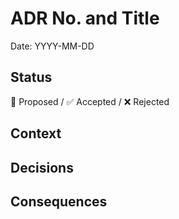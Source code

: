# ADR No. and Title

Date: YYYY-MM-DD

## Status

🤔 Proposed / ✅ Accepted / ❌ Rejected

## Context

## Decisions

## Consequences

